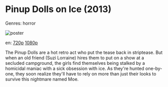 # Pinup Dolls on Ice (2013)

Genres: horror

![poster](http://image.tmdb.org/t/p/w500/dqjnz12rugFGpmQX5ZXdKvgxQMO.jpg)

en:
  [720p](magnet:?xt=urn:btih:02e76018995ab918ddb823f399a0e9cbef54fe84&dn=Pinup+Dolls+on+Ice+(2013)&tr=udp%3A%2F%2Ftracker.yify-torrents.com%2Fannounce&tr=udp%3A%2F%2Fopen.demonii.com%3A1337&tr=udp%3A%2F%2Fexodus.desync.com%3A6969&tr=udp%3A%2F%2Ftracker.istole.it%3A80&tr=udp%3A%2F%2Ftracker.publicbt.com%3A80&tr=udp%3A%2F%2Ftracker.openbittorrent.com%3A80&tr=udp%3A%2F%2Ftracker.leechers-paradise.org%3A6969&tr=udp%3A%2F%2F9.rarbg.com%3A2710&tr=udp%3A%2F%2Fp4p.arenabg.ch%3A1337&tr=udp%3A%2F%2Fp4p.arenabg.com%3A1337&tr=udp%3A%2F%2Ftracker.coppersurfer.tk%3A6969)
  [1080p](magnet:?xt=urn:btih:c5ab43e4d3096e63a7263cca12728b9b33fda0a8&dn=Pinup+Dolls+on+Ice+%282013%29+1080p+BrRip+x264+-+YIFY&tr=udp%3A%2F%2Ftracker.openbittorrent.com%3A80%2Fannounce&tr=udp%3A%2F%2Fglotorrents.pw%3A6969%2Fannounce&tr=udp%3A%2F%2Ftracker.openbittorrent.com%3A80%2Fannounce&tr=udp%3A%2F%2Ftracker.opentrackr.org%3A1337%2Fannounce&tr=udp%3A%2F%2Fzer0day.to%3A1337%2Fannounce&tr=udp%3A%2F%2Ftracker.coppersurfer.tk%3A6969%2Fannounce)
  


The Pinup Dolls are a hot retro act who put the tease back in striptease. But when an old friend (Suzi Lorraine) hires them to put on a show at a secluded campground, the girls find themselves being stalked by a homicidal maniac with a sick obsession with ice. As they're hunted one-by-one, they soon realize they'll have to rely on more than just their looks to survive this nightmare named Moe.